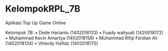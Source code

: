# KelompokRPL_7B
Aplikasi Top Up Game Online

Kelompok 7B:
•	Dede Harianto (1402018133)
•	Fuady wahyudi (1420018172)
•	Muhammad Kevin Amartya (1402018158)
•	Muhammad Rifqi Ferdian Ali (1402018134)
•	Vhierdy Hafidz (1402018175)
